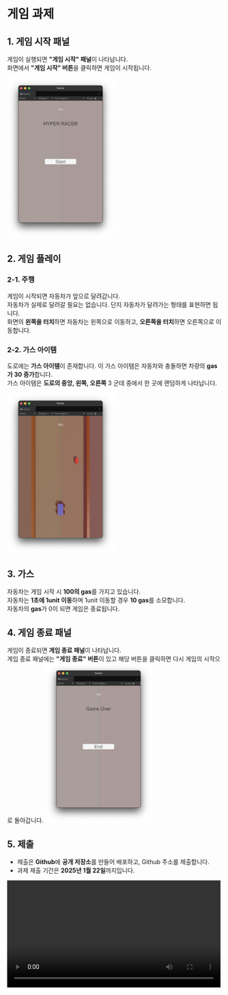 # 게임 과제

## 1. 게임 시작 패널

게임이 실행되면 **"게임 시작" 패널**이 나타납니다.  
화면에서 **"게임 시작" 버튼**을 클릭하면 게임이 시작됩니다.

<img src="images/StartGame-1.png" width="250" />

## 2. 게임 플레이

### 2-1. 주행

게임이 시작되면 자동차가 앞으로 달려갑니다.  
자동차가 실제로 달려갈 필요는 없습니다. 단지 자동차가 달려가는 형태를 표현하면 됩니다.  
화면의 **왼쪽을 터치**하면 자동차는 왼쪽으로 이동하고, **오른쪽을 터치**하면 오른쪽으로 이동합니다.

### 2-2. 가스 아이템

도로에는 **가스 아이템**이 존재합니다. 이 가스 아이템은 자동차와 충돌하면 차량의 **gas가 30 증가**합니다.  
가스 아이템은 **도로의 중앙, 왼쪽, 오른쪽** 3 군데 중에서 한 곳에 랜덤하게 나타납니다.

<img src="images/GamePlay-2.png" width="250" />

## 3. 가스

자동차는 게임 시작 시 **100의 gas**를 가지고 있습니다.  
자동차는 **1초에 1unit 이동**하며 1unit 이동할 경우 **10 gas**를 소모합니다.  
자동차의 **gas**가 0이 되면 게임은 종료됩니다.

## 4. 게임 종료 패널

게임이 종료되면 **게임 종료 패널**이 나타납니다.  
게임 종료 패널에는 **"게임 종료" 버튼**이 있고 해당 버튼을 클릭하면 다시 게임의 시작으로 돌아갑니다.
<img src="images/GameOver-3.png" width="250" />

## 5. 제출

- 제출은 **Github**에 **공개 저장소**를 만들어 배포하고, Github 주소를 제출합니다.
- 과제 제출 기간은 **2025년 1월 22일**까지입니다.

<video width="500" controls>
  <source src="Demo/GameDemo.mp4" type="video/mp4">
  Your browser does not support the video tag.
</video>
